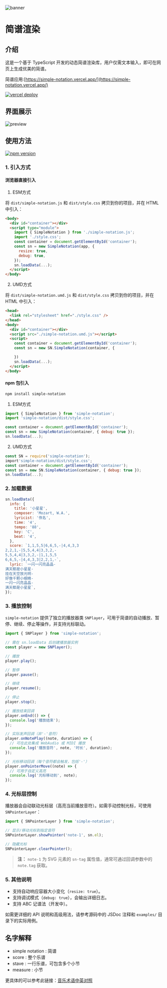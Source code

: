 ![banner](https://socialify.git.ci/Encaik/simple-notation/image?description=1&font=Jost&forks=1&issues=1&language=1&name=1&owner=1&pattern=Diagonal+Stripes&stargazers=1&theme=Light)

# 简谱渲染

## 介绍

这是一个基于 TypeScript 开发的动态简谱渲染库，用户仅需文本输入，即可在网页上生成优美的简谱。

简谱应用:[https://simple-notation.vercel.app/](https://simple-notation.vercel.app/)

[![vercel deploy](https://vercelbadge.vercel.app/api/encaik/simple-notation)](https://simple-notation.vercel.app/)

## 界面展示

![preview](/doc/img/preview.png)

## 使用方法

[![npm version](https://badge.fury.io/js/simple-notation.svg)](https://badge.fury.io/js/simple-notation)

### 1. 引入方式

#### 浏览器直接引入

1. ESM方式

将 `dist/simple-notation.js` 和 `dist/style.css` 拷贝到你的项目，并在 HTML 中引入：

```html
<body>
  <div id="container"></div>
  <script type="module">
    import { SimpleNotation } from './simple-notation.js';
    import './style.css';
    const container = document.getElementById('container');
    const sn = new SimpleNotation(app, {
      resize: true,
      debug: true,
    });
    sn.loadData(...);
  </script>
</body>
```

2. UMD方式

将 `dist/simple-notation.umd.js` 和 `dist/style.css` 拷贝到你的项目，并在 HTML 中引入：

```html
<head>
  <link rel="stylesheet" href="./style.css" />
</head>
<body>
  <div id="container"></div>
  <script src="./simple-notation.umd.js"></script>
  <script>
    const container = document.getElementById('container');
    const sn = new SN.SimpleNotation(container, {

    })
    sn.loadData(...);
  </script>
</body>
```

#### npm 包引入

```bash
npm install simple-notation
```

1. ESM方式

```js
import { SimpleNotation } from 'simple-notation';
import 'simple-notation/dist/style.css';

const container = document.getElementById('container');
const sn = new SimpleNotation(container, { debug: true });
sn.loadData(...);
```

2. UMD方式

```js
const SN = require('simple-notation');
import'simple-notation/dist/style.css';
const container = document.getElementById('container');
const sn = new SN.SimpleNotation(container, { debug: true });
sn.loadData(...);
```

### 2. 加载数据

```js
sn.loadData({
  info: {
    title: '小星星',
    composer: 'Mozart, W.A.',
    lyricist: '佚名',
    time: '4',
    tempo: '88',
    key: 'C',
    beat: '4',
  },
  score: `1,1,5,5|6,6,5,-|4,4,3,3
2,2,1,-|5,5,4,4|3,3,2,-
5,5,4,4|3,3,2,-|1,1,5,5
6,6,5,-|4,4,3,3|2,2,1,-`,
  lyric: `一闪一闪亮晶晶-
满天都是小星星-
挂在天空放光明-
好像千颗小眼睛-
一闪一闪亮晶晶-
满天都是小星星`,
});
```

### 3. 播放控制

`simple-notation` 提供了独立的播放器类 `SNPlayer`，可用于简谱的自动播放、暂停、继续、停止等操作，并支持光标联动。

```js
import { SNPlayer } from 'simple-notation';

// 需在 sn.loadData 后创建播放器实例
const player = new SNPlayer();

// 播放
player.play();

// 暂停
player.pause();

// 继续
player.resume();

// 停止
player.stop();

// 播放结束回调
player.onEnd(() => {
  console.log('播放结束');
});

// 实际发声回调（非'-'音符）
player.onNotePlay((note, duration) => {
  // 可在此处集成 WebAudio 或 MIDI 播放
  console.log('播放音符', note, '时长', duration);
});

// 光标移动回调（每个音符都会触发，包括'-'）
player.onPointerMove((note) => {
  // 可用于自定义高亮
  console.log('光标移动到', note);
});
```

### 4. 光标层控制

播放器会自动联动光标层（高亮当前播放音符）。如需手动控制光标，可使用 `SNPointerLayer`：

```js
import { SNPointerLayer } from 'simple-notation';

// 显示/移动光标到指定音符
SNPointerLayer.showPointer('note-1', sn.el);

// 隐藏光标
SNPointerLayer.clearPointer();
```

> **注：** `note-1` 为 SVG 元素的 `sn-tag` 属性值，通常可通过回调参数中的 `note.tag` 获取。

### 5. 其他说明

- 支持自动响应容器大小变化（`resize: true`）。
- 支持调试模式（`debug: true`），会输出详细日志。
- 支持 ABC 记谱法（开发中）。

如需更详细的 API 说明和高级用法，请参考源码中的 JSDoc 注释和 `examples/` 目录下的实际用例。

## 名字解释

- simple notation : 简谱
- score : 整个乐谱
- stave : 一行乐谱，可包含多个小节
- measure : 小节

更具体的可以参考此链接：[音乐术语中英对照](https://www.cnblogs.com/Stareven233/p/15755596.html)
